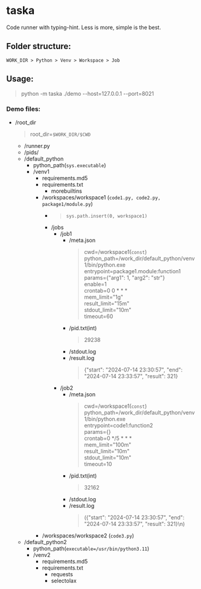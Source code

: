 # taska
Code runner with typing-hint. Less is more, simple is the best.

## Folder structure:

`WORK_DIR > Python > Venv > Workspace > Job`

## Usage:

> python -m taska ./demo --host=127.0.0.1 --port=8021

### Demo files:

- /root_dir
  > root_dir=`$WORK_DIR/$CWD`
  - /runner.py
  - /pids/
  - /default_python
    - python_path(`sys.executable`)
    - /venv1
      - requirements.md5
      - requirements.txt
        - morebuiltins
      - /workspaces/workspace1 (`code1.py, code2.py, package1/module.py`)
        - > `sys.path.insert(0, workspace1)`
        - /jobs
          - /job1
            - /meta.json
              > cwd=/workspace1(`const`)\
              > python_path=/work_dir/default_python/venv1/bin/python.exe\
              > entrypoint=package1.module:function1\
              > params={"arg1": 1, "arg2": "str"}\
              > enable=1\
              > crontab=0 0 * * *\
              > mem_limit="1g"\
              > result_limit="15m"\
              > stdout_limit="10m"\
              > timeout=60
            - /pid.txt(int)
              > 29238
            - /stdout.log
            - /result.log
              > {"start": "2024-07-14 23:30:57", "end": "2024-07-14 23:33:57", "result": 321}
          - /job2
            - /meta.json
              > cwd=/workspace1(`const`)\
              > python_path=/work_dir/default_python/venv1/bin/python.exe\
              > entrypoint=code1:function2\
              > params={}\
              > crontab=0 */5 * * *\
              > mem_limit="100m"\
              > result_limit="10m"\
              > stdout_limit="10m"\
              > timeout=10
            - /pid.txt(int)
              > 32162
            - /stdout.log
            - /result.log
              > ({"start": "2024-07-14 23:30:57", "end": "2024-07-14 23:33:57", "result": 321}\n)
      - /workspaces/workspace2 (`code3.py`)
  - /default_python2
    - python_path(`executable=/usr/bin/python3.11`)
    - /venv2
      - requirements.md5
      - requirements.txt
        - requests
        - selectolax

